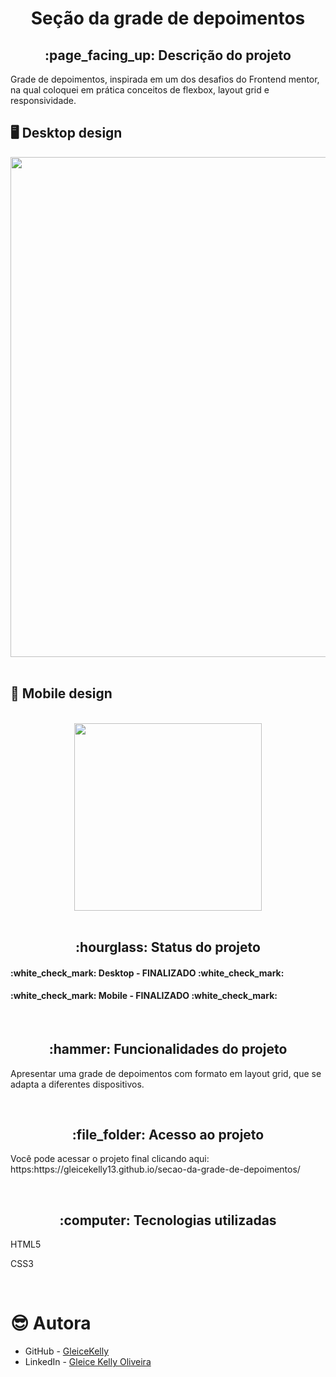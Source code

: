 <h1 align="center">Seção da grade de depoimentos</h1>
<h2 align="center">:page_facing_up: Descrição do projeto</h2>
Grade de depoimentos, inspirada em um dos desafios do Frontend mentor, na qual coloquei em prática conceitos de flexbox, layout grid e responsividade.
<br>

## :desktop_computer: Desktop design
<div align="center">
<img src="https://user-images.githubusercontent.com/80974593/192183397-482496d0-40fe-4240-ba67-32fa9fa5f4e7.png" width="800">
</div>
<br>

## :iphone: Mobile design
<br>
<div align="center">
<img src="https://user-images.githubusercontent.com/80974593/192184007-d8c927ac-7b9f-4a41-a034-06e5346bf913.png" width="300">
</div>
<br>

<h2 align="center">:hourglass: Status do projeto </h2>
<h4>:white_check_mark: Desktop - FINALIZADO :white_check_mark: </h4> 
<h4>:white_check_mark: Mobile - FINALIZADO :white_check_mark: </h4>
<br>

<h2 align="center">:hammer: Funcionalidades do projeto </h2>
<p>Apresentar uma grade de depoimentos com formato em layout grid, que se adapta a diferentes dispositivos.</p>
<br>

<h2 align="center"> :file_folder: Acesso ao projeto </h2>
<p> Você pode acessar o projeto final clicando aqui: https:https://gleicekelly13.github.io/secao-da-grade-de-depoimentos/ </p>
<br>

<h2 align="center"> :computer: Tecnologias utilizadas </h2>
<p>HTML5</p>
<p>CSS3</p>
<br>

# :sunglasses: Autora

- GitHub - [GleiceKelly](https://github.com/gleicekelly13)
- LinkedIn - [Gleice Kelly Oliveira](https://www.linkedin.com/in/gleicekelly13/)
